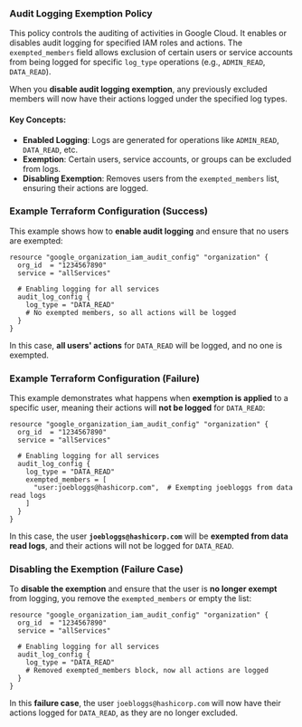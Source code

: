 ### **Audit Logging Exemption Policy**

This policy controls the auditing of activities in Google Cloud. It enables or disables audit logging for specified IAM roles and actions. The `exempted_members` field allows exclusion of certain users or service accounts from being logged for specific `log_type` operations (e.g., `ADMIN_READ`, `DATA_READ`).

When you **disable audit logging exemption**, any previously excluded members will now have their actions logged under the specified log types.

#### **Key Concepts:**

* **Enabled Logging**: Logs are generated for operations like `ADMIN_READ`, `DATA_READ`, etc.
* **Exemption**: Certain users, service accounts, or groups can be excluded from logs.
* **Disabling Exemption**: Removes users from the `exempted_members` list, ensuring their actions are logged.

### **Example Terraform Configuration (Success)**

This example shows how to **enable audit logging** and ensure that no users are exempted:

```hcl
resource "google_organization_iam_audit_config" "organization" {
  org_id  = "1234567890"
  service = "allServices"

  # Enabling logging for all services
  audit_log_config {
    log_type = "DATA_READ"
    # No exempted members, so all actions will be logged
  }
}
```

In this case, **all users' actions** for `DATA_READ` will be logged, and no one is exempted.

### **Example Terraform Configuration (Failure)**

This example demonstrates what happens when **exemption is applied** to a specific user, meaning their actions will **not be logged** for `DATA_READ`:

```hcl
resource "google_organization_iam_audit_config" "organization" {
  org_id  = "1234567890"
  service = "allServices"

  # Enabling logging for all services
  audit_log_config {
    log_type = "DATA_READ"
    exempted_members = [
      "user:joebloggs@hashicorp.com",  # Exempting joebloggs from data read logs
    ]
  }
}
```

In this case, the user **`joebloggs@hashicorp.com`** will be **exempted from data read logs**, and their actions will not be logged for `DATA_READ`.

### **Disabling the Exemption (Failure Case)**

To **disable the exemption** and ensure that the user is **no longer exempt** from logging, you remove the `exempted_members` or empty the list:

```hcl
resource "google_organization_iam_audit_config" "organization" {
  org_id  = "1234567890"
  service = "allServices"

  # Enabling logging for all services
  audit_log_config {
    log_type = "DATA_READ"
    # Removed exempted_members block, now all actions are logged
  }
}
```

In this **failure case**, the user `joebloggs@hashicorp.com` will now have their actions logged for `DATA_READ`, as they are no longer excluded.


